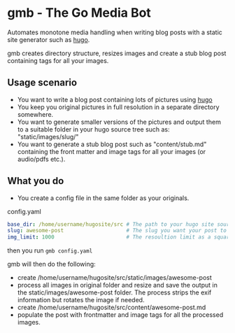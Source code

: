 # gmb - The Go Media Bot
Automates monotone media handling when writing blog posts with a static site generator such as [hugo](https://github.com/gohugoio/hugo).

gmb creates directory structure, resizes images and create a stub blog post containing tags for all your images.

## Usage scenario
* You want to write a blog post containing lots of pictures using [hugo](https://github.com/gohugoio/hugo)
* You keep you original pictures in full resolution in a separate directory somewhere.
* You want to generate smaller versions of the pictures and output them to a suitable folder in your hugo source tree such as: "static/images/slug/"
* You want to generate a stub blog post such as "content/stub.md" containing the front matter and image tags for all your images (or audio/pdfs etc.).

## What you do
* You create a config file in the same folder as your originals.

config.yaml
``` yaml
base_dir: /home/username/hugosite/src # The path to your hugo site source.
slug: awesome-post                    # The slug you want your post to have.
img_limit: 1000                       # The resoultion limit as a square, defaults to 800x800 pixels.
```

then you run `gmb config.yaml`

gmb will then do the following:

* create /home/username/hugosite/src/static/images/awesome-post
* process all images in original folder and resize and save the output in the static/images/awesome-post folder. The process strips the exif information but rotates the image if needed.
* create /home/username/hugosite/src/content/awesome-post.md
* populate the post with frontmatter and image tags for all the processed images.
